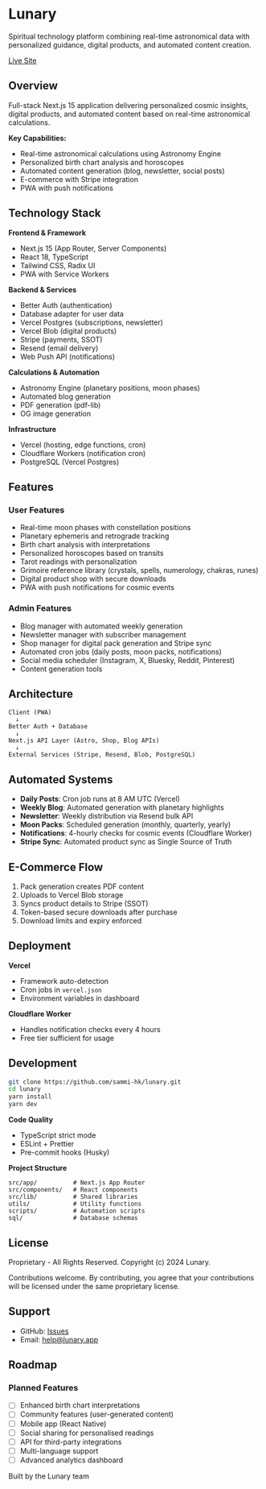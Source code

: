 # Lunary

Spiritual technology platform combining real-time astronomical data with personalized guidance, digital products, and automated content creation.

[Live Site](https://lunary.app)

## Overview

Full-stack Next.js 15 application delivering personalized cosmic insights, digital products, and automated content based on real-time astronomical calculations.

**Key Capabilities:**

- Real-time astronomical calculations using Astronomy Engine
- Personalized birth chart analysis and horoscopes
- Automated content generation (blog, newsletter, social posts)
- E-commerce with Stripe integration
- PWA with push notifications

## Technology Stack

**Frontend & Framework**

- Next.js 15 (App Router, Server Components)
- React 18, TypeScript
- Tailwind CSS, Radix UI
- PWA with Service Workers

**Backend & Services**

- Better Auth (authentication)
- Database adapter for user data
- Vercel Postgres (subscriptions, newsletter)
- Vercel Blob (digital products)
- Stripe (payments, SSOT)
- Resend (email delivery)
- Web Push API (notifications)

**Calculations & Automation**

- Astronomy Engine (planetary positions, moon phases)
- Automated blog generation
- PDF generation (pdf-lib)
- OG image generation

**Infrastructure**

- Vercel (hosting, edge functions, cron)
- Cloudflare Workers (notification cron)
- PostgreSQL (Vercel Postgres)

## Features

### User Features

- Real-time moon phases with constellation positions
- Planetary ephemeris and retrograde tracking
- Birth chart analysis with interpretations
- Personalized horoscopes based on transits
- Tarot readings with personalization
- Grimoire reference library (crystals, spells, numerology, chakras, runes)
- Digital product shop with secure downloads
- PWA with push notifications for cosmic events

### Admin Features

- Blog manager with automated weekly generation
- Newsletter manager with subscriber management
- Shop manager for digital pack generation and Stripe sync
- Automated cron jobs (daily posts, moon packs, notifications)
- Social media scheduler (Instagram, X, Bluesky, Reddit, Pinterest)
- Content generation tools

## Architecture

```
Client (PWA)
  ↓
Better Auth + Database
  ↓
Next.js API Layer (Astro, Shop, Blog APIs)
  ↓
External Services (Stripe, Resend, Blob, PostgreSQL)
```

## Automated Systems

- **Daily Posts**: Cron job runs at 8 AM UTC (Vercel)
- **Weekly Blog**: Automated generation with planetary highlights
- **Newsletter**: Weekly distribution via Resend bulk API
- **Moon Packs**: Scheduled generation (monthly, quarterly, yearly)
- **Notifications**: 4-hourly checks for cosmic events (Cloudflare Worker)
- **Stripe Sync**: Automated product sync as Single Source of Truth

## E-Commerce Flow

1. Pack generation creates PDF content
2. Uploads to Vercel Blob storage
3. Syncs product details to Stripe (SSOT)
4. Token-based secure downloads after purchase
5. Download limits and expiry enforced

## Deployment

**Vercel**

- Framework auto-detection
- Cron jobs in `vercel.json`
- Environment variables in dashboard

**Cloudflare Worker**

- Handles notification checks every 4 hours
- Free tier sufficient for usage

## Development

```bash
git clone https://github.com/sammi-hk/lunary.git
cd lunary
yarn install
yarn dev
```

**Code Quality**

- TypeScript strict mode
- ESLint + Prettier
- Pre-commit hooks (Husky)

**Project Structure**

```
src/app/          # Next.js App Router
src/components/   # React components
src/lib/          # Shared libraries
utils/            # Utility functions
scripts/          # Automation scripts
sql/              # Database schemas
```

## License

Proprietary - All Rights Reserved. Copyright (c) 2024 Lunary.

Contributions welcome. By contributing, you agree that your contributions will be licensed under the same proprietary license.

## Support

- GitHub: [Issues](https://github.com/Sammii-HK/lunary)
- Email: help@lunary.app

## Roadmap

### Planned Features

- [ ] Enhanced birth chart interpretations
- [ ] Community features (user-generated content)
- [ ] Mobile app (React Native)
- [ ] Social sharing for personalised readings
- [ ] API for third-party integrations
- [ ] Multi-language support
- [ ] Advanced analytics dashboard

Built by the Lunary team
